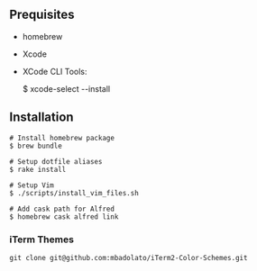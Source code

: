 ## Prequisites

* homebrew
* Xcode
* XCode CLI Tools:

    $ xcode-select --install

## Installation

    # Install homebrew package
    $ brew bundle

    # Setup dotfile aliases
    $ rake install

    # Setup Vim
    $ ./scripts/install_vim_files.sh

    # Add cask path for Alfred
    $ homebrew cask alfred link

### iTerm Themes

    git clone git@github.com:mbadolato/iTerm2-Color-Schemes.git
